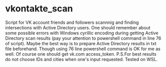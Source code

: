 # vkontakte_scan
Script for VK account friends and followers scannnig and finding intersections with Active Directory users.
One should remember about some possible errors with Windows cyrillic encoding during getting Active Directory scan results (pay your attention to powershell command in line 76 of script). Maybe the best way is to prepare Active Directory results in txt file beforehand. Though using 76 line powershell command is OK for me as well.
Of course one should get vk.com access_token.
P.S.For best results do not choose IDs and cities when one's input requested. 
Tested on WSL.
